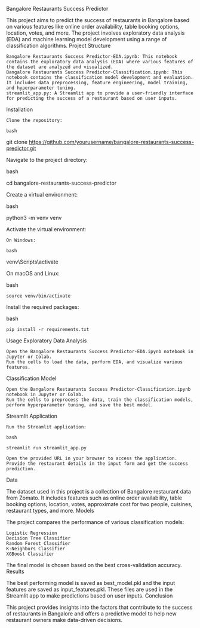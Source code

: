 Bangalore Restaurants Success Predictor

This project aims to predict the success of restaurants in Bangalore based on various features like online order availability, table booking options, location, votes, and more. The project involves exploratory data analysis (EDA) and machine learning model development using a range of classification algorithms.
Project Structure

    Bangalore Restaurants Success Predictor-EDA.ipynb: This notebook contains the exploratory data analysis (EDA) where various features of the dataset are analyzed and visualized.
    Bangalore Restaurants Success Predictor-Classification.ipynb: This notebook contains the classification model development and evaluation. It includes data preprocessing, feature engineering, model training, and hyperparameter tuning.
    streamlit_app.py: A Streamlit app to provide a user-friendly interface for predicting the success of a restaurant based on user inputs.

Installation

    Clone the repository:

    bash

git clone https://github.com/yourusername/bangalore-restaurants-success-predictor.git

Navigate to the project directory:

bash

cd bangalore-restaurants-success-predictor

Create a virtual environment:

bash

python3 -m venv venv

Activate the virtual environment:

    On Windows:

    bash

venv\Scripts\activate

On macOS and Linux:

bash

    source venv/bin/activate

Install the required packages:

bash

    pip install -r requirements.txt

Usage
Exploratory Data Analysis

    Open the Bangalore Restaurants Success Predictor-EDA.ipynb notebook in Jupyter or Colab.
    Run the cells to load the data, perform EDA, and visualize various features.

Classification Model

    Open the Bangalore Restaurants Success Predictor-Classification.ipynb notebook in Jupyter or Colab.
    Run the cells to preprocess the data, train the classification models, perform hyperparameter tuning, and save the best model.

Streamlit Application

    Run the Streamlit application:

    bash

    streamlit run streamlit_app.py

    Open the provided URL in your browser to access the application.
    Provide the restaurant details in the input form and get the success prediction.

Data

The dataset used in this project is a collection of Bangalore restaurant data from Zomato. It includes features such as online order availability, table booking options, location, votes, approximate cost for two people, cuisines, restaurant types, and more.
Models

The project compares the performance of various classification models:

    Logistic Regression
    Decision Tree Classifier
    Random Forest Classifier
    K-Neighbors Classifier
    XGBoost Classifier

The final model is chosen based on the best cross-validation accuracy.
Results

The best performing model is saved as best_model.pkl and the input features are saved as input_features.pkl. These files are used in the Streamlit app to make predictions based on user inputs.
Conclusion

This project provides insights into the factors that contribute to the success of restaurants in Bangalore and offers a predictive model to help new restaurant owners make data-driven decisions.

